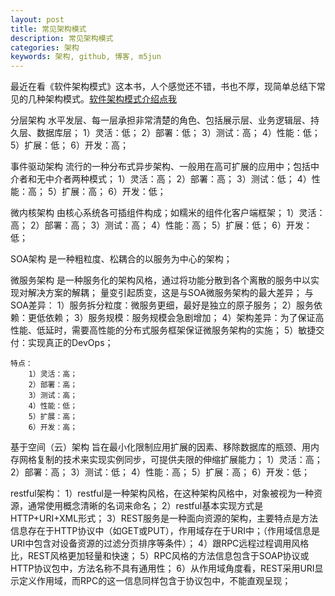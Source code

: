 ```yaml
---
layout: post
title: 常见架构模式
description: 常见架构模式
categories: 架构
keywords: 架构, github, 博客, m5jun
---
```


最近在看《软件架构模式》这本书，人个感觉还不错，书也不厚，现简单总结下常见的几种架构模式。[软件架构模式介绍点我](http://www.oreilly.com/programming/free/software-architecture-patterns.csp)

分层架构
    水平发层、每一层承担非常清楚的角色、包括展示层、业务逻辑层、持久层、数据库层；
    1）灵活：低；
    2）部署：低；
    3）测试：高；
    4）性能：低；
    5）扩展：低；
    6）开发：高；

事件驱动架构
    流行的一种分布式异步架构、一般用在高可扩展的应用中；包括中介者和无中介者两种模式；
    1）灵活：高；
    2）部署：高；
    3）测试：低；
    4）性能：高；
    5）扩展：高；
    6）开发：低；

微内核架构
    由核心系统各可插组件构成；如糯米的组件化客户端框架；
    1）灵活：高；
    2）部署：高；
    3）测试：高；
    4）性能：高；
    5）扩展：低；
    6）开发：低；

SOA架构
    是一种粗粒度、松耦合的以服务为中心的架构；


微服务架构
    是一种服务化的架构风格，通过将功能分散到各个离散的服务中以实现对解决方案的解耦；
    量变引起质变，这是与SOA微服务架构的最大差异；
    与SOA差异：
        1）服务拆分粒度：微服务更细，最好是独立的原子服务；
        2）服务依赖：更低依赖；
        3）服务规模：服务规模会急剧增加；
        4）架构差异：为了保证高性能、低延时，需要高性能的分布式服务框架保证微服务架构的实施；
        5）敏捷交付：实现真正的DevOps；

    特点：
        1）灵活：高；
        2）部署：高；
        3）测试：高；
        4）性能：低；
        5）扩展：高；
        6）开发：高；


基于空间（云）架构
    旨在最小化限制应用扩展的因素、移除数据库的瓶颈、用内存网格复制的技术来实现实例同步，可提供夫限的伸缩扩展能力；
    1）灵活：高；
    2）部署：高；
    3）测试：低；
    4）性能：高；
    5）扩展：高；
    6）开发：低；

restful架构：
    1）restful是一种架构风格，在这种架构风格中，对象被视为一种资源，通常使用概念清晰的名词来命名；
    2）restful基本实现方式是HTTP+URI+XML形式；
    3）REST服务是一种面向资源的架构，主要特点是方法信息存在于HTTP协议中（如GET或PUT），作用域存在于URI中；（作用域信息是URI中包含对设备资源的过滤分页排序等条件）；
    4）跟RPC远程过程调用风格比，REST风格更加轻量和快速；
    5）RPC风格的方法信息包含于SOAP协议或HTTP协议包中，方法名称不具有通用性；
    6）从作用域角度看，REST采用URI显示定义作用域，而RPC的这一信息同样包含于协议包中，不能直观呈现；

